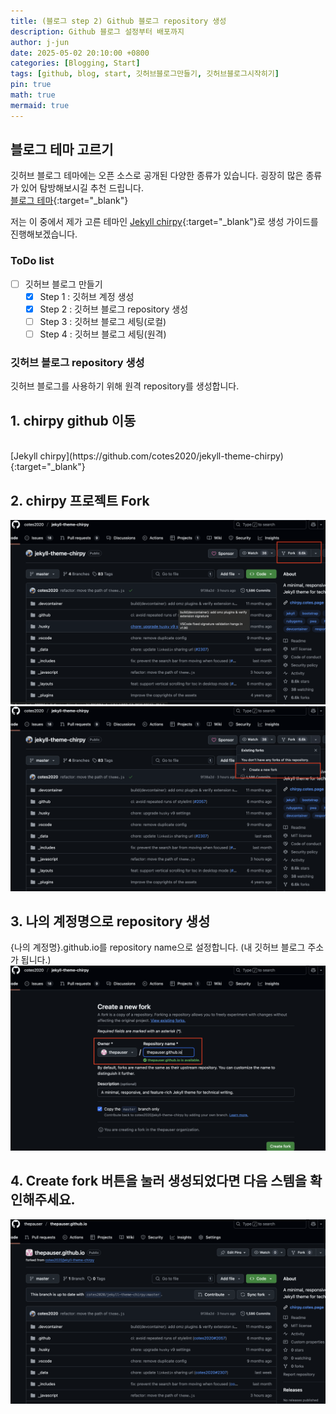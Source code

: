 ```yaml
---
title: (블로그 step 2) Github 블로그 repository 생성
description: Github 블로그 설정부터 배포까지
author: j-jun
date: 2025-05-02 20:10:00 +0800
categories: [Blogging, Start]
tags: [github, blog, start, 깃허브블로그만들기, 깃허브블로그시작히기]
pin: true
math: true
mermaid: true
---
```


## 블로그 테마 고르기

깃허브 블로그 테마에는 오픈 소스로 공개된 다양한 종류가 있습니다.
굉장히 많은 종류가 있어 탐방해보시길 추천 드립니다.
<br>
[블로그 테마](http://jekyllthemes.org){:target="_blank"}

저는 이 중에서 제가 고른 테마인 [Jekyll chirpy](https://github.com/cotes2020/jekyll-theme-chirpy){:target="_blank"}로 생성 가이드를 진행해보겠습니다.





### ToDo list
- [ ] 깃허브 블로그 만들기
  - [x] Step 1 : 깃허브 계정 생성
  - [x] Step 2 : 깃허브 블로그 repository 생성
  - [ ] Step 3 : 깃허브 블로그 세팅(로컬)
  - [ ] Step 4 : 깃허브 블로그 세팅(원격)
  
### 깃허브 블로그 repository 생성
깃허브 블로그를 사용하기 위해 원격 repository를 생성합니다.

## 1. chirpy github 이동
<br>
[Jekyll chirpy](https://github.com/cotes2020/jekyll-theme-chirpy){:target="_blank"}

## 2. chirpy 프로젝트 Fork

   ![Desktop View](../assets/img/post2/chirpy테마.png)
   ![Desktop View](../assets/img/post2/chirpy테마2.png)

## 3. 나의 계정명으로 repository 생성 <br>
{나의 계정명}.github.io를 repository name으로 설정합니다.
(내 깃허브 블로그 주소가 됩니다.)
   ![Desktop View](../assets/img/post2/chirpy테마3.png)

## 4. Create fork 버튼을 눌러 생성되었다면 다음 스템을 확인해주세요.
   ![Desktop View](../assets/img/post2/chirpy테마4.png)


